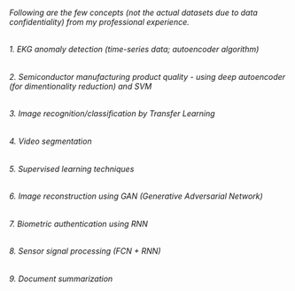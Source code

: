 ######  Following are the few concepts (not the actual datasets due to data confidentiality) from my professional experience.
######  1. EKG anomaly detection (time-series data; autoencoder algorithm)
######  2. Semiconductor manufacturing product quality - using deep autoencoder (for dimentionality reduction) and SVM 
######  3. Image recognition/classification by Transfer Learning
######  4. Video segmentation 
######  5. Supervised learning techniques
######  6. Image reconstruction using GAN (Generative Adversarial Network)
######  7. Biometric authentication using RNN
######  8. Sensor signal processing (FCN + RNN)
######  9. Document summarization  




